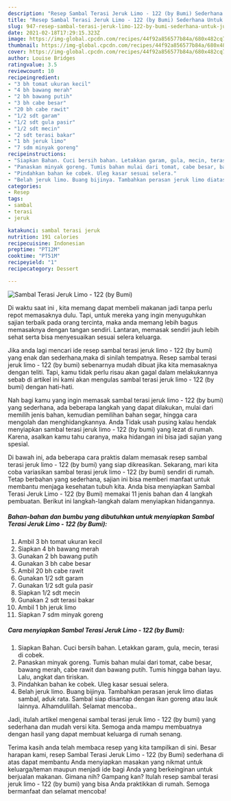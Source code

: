 ```yaml
---
description: "Resep Sambal Terasi Jeruk Limo - 122 (by Bumi) Sederhana Untuk Jualan"
title: "Resep Sambal Terasi Jeruk Limo - 122 (by Bumi) Sederhana Untuk Jualan"
slug: 947-resep-sambal-terasi-jeruk-limo-122-by-bumi-sederhana-untuk-jualan
date: 2021-02-18T17:29:15.323Z
image: https://img-global.cpcdn.com/recipes/44f92a856577b84a/680x482cq70/sambal-terasi-jeruk-limo-122-by-bumi-foto-resep-utama.jpg
thumbnail: https://img-global.cpcdn.com/recipes/44f92a856577b84a/680x482cq70/sambal-terasi-jeruk-limo-122-by-bumi-foto-resep-utama.jpg
cover: https://img-global.cpcdn.com/recipes/44f92a856577b84a/680x482cq70/sambal-terasi-jeruk-limo-122-by-bumi-foto-resep-utama.jpg
author: Louise Bridges
ratingvalue: 3.5
reviewcount: 10
recipeingredient:
- "3 bh tomat ukuran kecil"
- "4 bh bawang merah"
- "2 bh bawang putih"
- "3 bh cabe besar"
- "20 bh cabe rawit"
- "1/2 sdt garam"
- "1/2 sdt gula pasir"
- "1/2 sdt mecin"
- "2 sdt terasi bakar"
- "1 bh jeruk limo"
- "7 sdm minyak goreng"
recipeinstructions:
- "Siapkan Bahan. Cuci bersih bahan. Letakkan garam, gula, mecin, terasi di cobek."
- "Panaskan minyak goreng. Tumis bahan mulai dari tomat, cabe besar, bawang merah, cabe rawit dan bawang putih. Tumis hingga bahan layu. Lalu, angkat dan tiriskan."
- "Pindahkan bahan ke cobek. Uleg kasar sesuai selera."
- "Belah jeruk limo. Buang bijinya. Tambahkan perasan jeruk limo diatas sambal, aduk rata. Sambal siap disantap dengan ikan goreng atau lauk lainnya. Alhamdulillah. Selamat mencoba.."
categories:
- Resep
tags:
- sambal
- terasi
- jeruk

katakunci: sambal terasi jeruk 
nutrition: 191 calories
recipecuisine: Indonesian
preptime: "PT12M"
cooktime: "PT51M"
recipeyield: "1"
recipecategory: Dessert

---
```



![Sambal Terasi Jeruk Limo - 122 (by Bumi)](https://img-global.cpcdn.com/recipes/44f92a856577b84a/680x482cq70/sambal-terasi-jeruk-limo-122-by-bumi-foto-resep-utama.jpg)

Di waktu  saat ini , kita memang dapat membeli makanan jadi tanpa perlu repot memasaknya dulu. Tapi, untuk mereka yang ingin menyuguhkan sajian terbaik pada orang tercinta, maka anda memang lebih bagus memasaknya dengan tangan sendiri. Lantaran, memasak sendiri jauh lebih sehat serta bisa menyesuaikan sesuai selera keluarga.

Jika anda lagi mencari ide resep sambal terasi jeruk limo - 122 (by bumi) yang enak dan sederhana,maka di sinilah tempatnya. Resep sambal terasi jeruk limo - 122 (by bumi)  sebenarnya mudah dibuat jika kita memasaknya dengan teliti. Tapi, kamu tidak perlu risau akan gagal dalam melakukannya 
sebab di artikel ini kami akan mengulas sambal terasi jeruk limo - 122 (by bumi) dengan hati-hati.  



Nah bagi kamu yang ingin memasak sambal terasi jeruk limo - 122 (by bumi) yang sederhana, ada beberapa langkah yang dapat dilakukan, mulai dari memilih jenis bahan, kemudian pemilihan bahan segar, hingga cara mengolah dan menghidangkannya. Anda Tidak usah pusing kalau hendak menyiapkan sambal terasi jeruk limo - 122 (by bumi) yang lezat di rumah. Karena, asalkan kamu  tahu caranya, maka hidangan ini bisa jadi sajian yang spesial.

Di bawah ini, ada beberapa cara praktis  dalam memasak resep sambal terasi jeruk limo - 122 (by bumi) yang siap dikreasikan. Sekarang, mari kita coba variasikan sambal terasi jeruk limo - 122 (by bumi) sendiri di rumah. Tetap berbahan yang sederhana, sajian ini bisa memberi manfaat untuk membantu menjaga kesehatan tubuh kita. Anda bisa menyiapkan Sambal Terasi Jeruk Limo - 122 (by Bumi) memakai 11 jenis bahan dan 4 langkah pembuatan. Berikut ini langkah-langkah dalam menyiapkan hidangannya.

<!--inarticleads1-->

##### Bahan-bahan dan bumbu yang dibutuhkan untuk menyiapkan Sambal Terasi Jeruk Limo - 122 (by Bumi):

1. Ambil 3 bh tomat ukuran kecil
1. Siapkan 4 bh bawang merah
1. Gunakan 2 bh bawang putih
1. Gunakan 3 bh cabe besar
1. Ambil 20 bh cabe rawit
1. Gunakan 1/2 sdt garam
1. Gunakan 1/2 sdt gula pasir
1. Siapkan 1/2 sdt mecin
1. Gunakan 2 sdt terasi bakar
1. Ambil 1 bh jeruk limo
1. Siapkan 7 sdm minyak goreng




<!--inarticleads2-->

##### Cara menyiapkan Sambal Terasi Jeruk Limo - 122 (by Bumi):

1. Siapkan Bahan. Cuci bersih bahan. Letakkan garam, gula, mecin, terasi di cobek.
1. Panaskan minyak goreng. Tumis bahan mulai dari tomat, cabe besar, bawang merah, cabe rawit dan bawang putih. Tumis hingga bahan layu. Lalu, angkat dan tiriskan.
1. Pindahkan bahan ke cobek. Uleg kasar sesuai selera.
1. Belah jeruk limo. Buang bijinya. Tambahkan perasan jeruk limo diatas sambal, aduk rata. Sambal siap disantap dengan ikan goreng atau lauk lainnya. Alhamdulillah. Selamat mencoba..




Jadi, itulah artikel mengenai  sambal terasi jeruk limo - 122 (by bumi)  yang sederhana dan mudah versi kita. Semoga anda mampu membuatnya dengan hasil yang dapat membuat keluarga di rumah senang. 

Terima kasih anda telah membaca resep yang kita tampilkan di sini. Besar harapan kami, resep  Sambal Terasi Jeruk Limo - 122 (by Bumi) sederhana di atas dapat membantu Anda menyiapkan masakan yang nikmat untuk keluarga/teman maupun menjadi ide bagi Anda yang berkeinginan untuk berjualan makanan. Gimana nih? Gampang kan? Itulah resep sambal terasi jeruk limo - 122 (by bumi) yang bisa Anda praktikkan di rumah. Semoga bermanfaat dan selamat mencoba!

